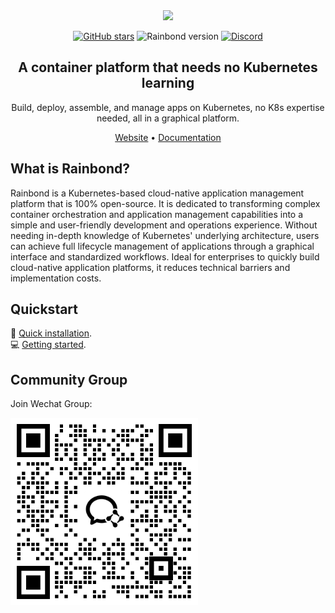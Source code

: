 <div align="center">
  <img src="https://static.goodrain.com/logo/logo-long.png" width="60%">
  
  [![GitHub stars](https://img.shields.io/github/stars/goodrain/rainbond.svg?style=flat-square)](https://github.com/goodrain/rainbond/stargazers)
  ![Rainbond version](https://img.shields.io/badge/version-v6.X-brightgreen.svg)
  <a href="https://discord.com/invite/czusNpcymS">
    <img src="https://img.shields.io/badge/Discord-Join-5865F2?style=flat-square&logo=discord" alt="Discord">
  </a>
</div>

<div align="center">
  <h2>A container platform that needs no Kubernetes learning</h2>
  Build, deploy, assemble, and manage apps on Kubernetes, no K8s expertise needed, all in a graphical platform.
  
  [Website](https://www.rainbond.io?channel=github) • [Documentation](https://www.rainbond.io/docs/?channel=github)
</div>

<div align="center">

  
</div>

## What is Rainbond?

Rainbond is a Kubernetes-based cloud-native application management platform that is 100% open-source. It is dedicated to transforming complex container orchestration and application management capabilities into a simple and user-friendly development and operations experience. Without needing in-depth knowledge of Kubernetes' underlying architecture, users can achieve full lifecycle management of applications through a graphical interface and standardized workflows. Ideal for enterprises to quickly build cloud-native application platforms, it reduces technical barriers and implementation costs.


## Quickstart

🚀 [Quick installation](https://www.rainbond.com/docs/quick-start/quick-install/).  
💻 [Getting started](https://www.rainbond.com/docs/quick-start/getting-started/).

## Community Group

Join Wechat Group:

<img width="300px" src="wechatgroup.png"/>
